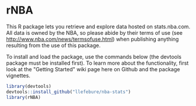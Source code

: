# rNBA
This R package lets you retrieve and explore data hosted on stats.nba.com. All data is owned by the NBA, so please abide by their terms of use (see http://www.nba.com/news/termsofuse.html) when publishing anything resulting from the use of this package.

To install and load the package, use the commands below (the devtools package must be installed first). To learn more about the functionality, first look at the "Getting Started" wiki page here on Github and the package vignettes.

```R
library(devtools)
devtools::install_github("llefebure/nba-stats")
library(rNBA)
```
